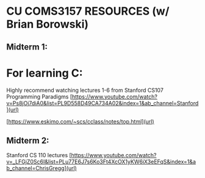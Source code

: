 # CU COMS3157 RESOURCES (w/ Brian Borowski)
## Midterm 1:
# For learning C:
Highly recommend watching lectures 1-6 from Stanford CS107 Programming Paradigms 
[https://www.youtube.com/watch?v=Ps8jOj7diA0&list=PL9D558D49CA734A02&index=1&ab_channel=Stanford](url)

[https://www.eskimo.com/~scs/cclass/notes/top.html](url)

## Midterm 2: 
Stanford CS 110 lectures 
[https://www.youtube.com/watch?v=_LFGjZ0Sc6I&list=PLu77E6J7s6Ko3Ft4XcOX1yKW6iX3eEFqS&index=1&ab_channel=ChrisGregg](url)
